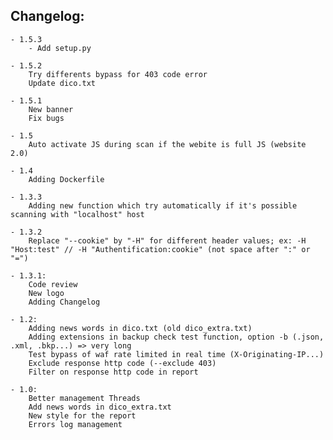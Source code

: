 Changelog:
----------
	- 1.5.3
		- Add setup.py

	- 1.5.2
		Try differents bypass for 403 code error
		Update dico.txt

	- 1.5.1
		New banner
		Fix bugs

	- 1.5
		Auto activate JS during scan if the webite is full JS (website 2.0)

	- 1.4
		Adding Dockerfile

	- 1.3.3
		Adding new function which try automatically if it's possible scanning with "localhost" host

	- 1.3.2
		Replace "--cookie" by "-H" for different header values; ex: -H "Host:test" // -H "Authentification:cookie" (not space after ":" or "=")

	- 1.3.1:
		Code review
		New logo
		Adding Changelog

	- 1.2:
		Adding news words in dico.txt (old dico_extra.txt)
		Adding extensions in backup check test function, option -b (.json, .xml, .bkp...) => very long
		Test bypass of waf rate limited in real time (X-Originating-IP...)
		Exclude response http code (--exclude 403)
		Filter on response http code in report

	- 1.0:
	  	Better management Threads
		Add news words in dico_extra.txt
		New style for the report
		Errors log management